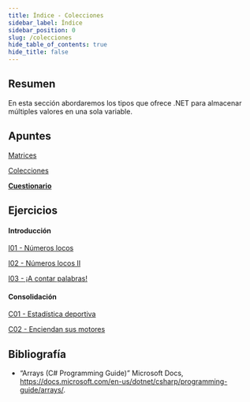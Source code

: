 ```yaml
---
title: Índice - Colecciones
sidebar_label: Índice
sidebar_position: 0
slug: /colecciones
hide_table_of_contents: true
hide_title: false
---
```


## Resumen
En esta sección abordaremos los tipos que ofrece .NET para almacenar múltiples valores en una sola variable.
    
## Apuntes

[Matrices](./Apuntes/00-matrices.md)

[Colecciones](./Apuntes/01-colecciones.md)

**[Cuestionario](./Apuntes/cuestionario.md)**

## Ejercicios
#### Introducción

[I01 - Números locos](./Ejercicios/I01-numeros-locos.md)

[I02 - Números locos II](./Ejercicios/I02-numeros-locos-II.md)

[I03 - ¡A contar palabras!](./Ejercicios/I03-a-contar-palabras.md)

#### Consolidación

[C01 - Estadística deportiva](./Ejercicios/C01-estadistica-deportiva.md)

[C02 - Enciendan sus motores](./Ejercicios/C02-enciendan-sus-motores.md)

## Bibliografía
* “Arrays (C# Programming Guide)” Microsoft Docs, https://docs.microsoft.com/en-us/dotnet/csharp/programming-guide/arrays/.

